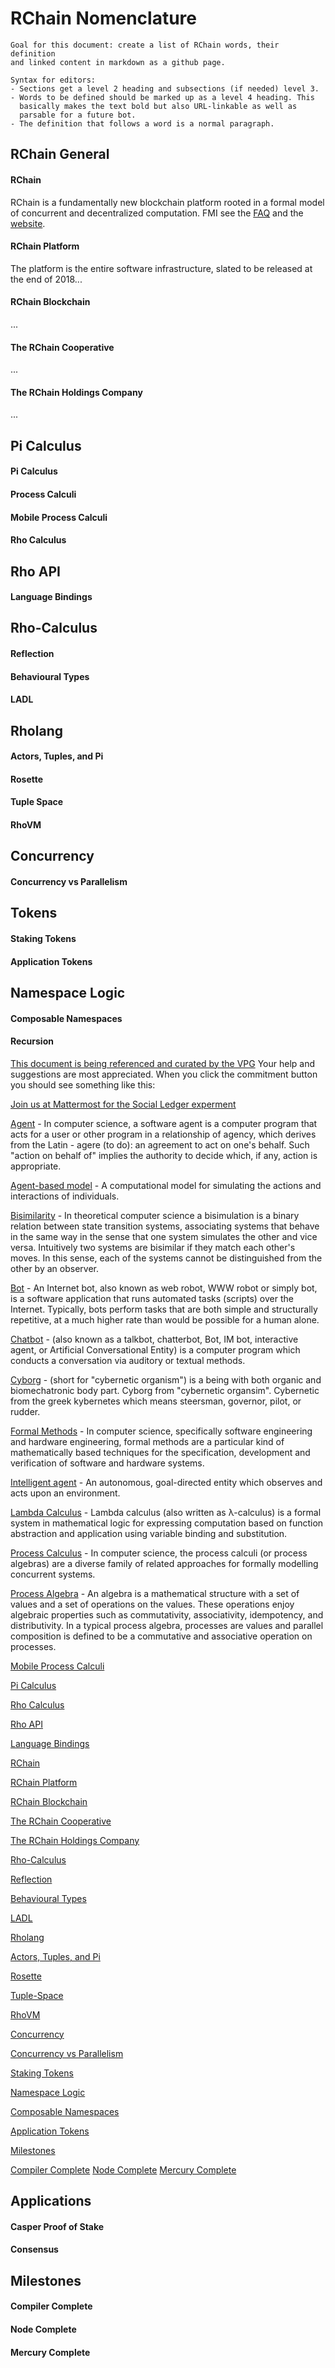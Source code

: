 # RChain Nomenclature

    Goal for this document: create a list of RChain words, their definition 
    and linked content in markdown as a github page.
    
    Syntax for editors:
    - Sections get a level 2 heading and subsections (if needed) level 3.
    - Words to be defined should be marked up as a level 4 heading. This 
      basically makes the text bold but also URL-linkable as well as 
      parsable for a future bot.
    - The definition that follows a word is a normal paragraph.

##  RChain General

#### RChain

RChain is a fundamentally new blockchain platform rooted in a formal model of concurrent and decentralized computation. FMI see the [FAQ](https://github.com/rchain/reference/blob/master/faq.md) and the [website](http://rchain.coop/).

#### RChain Platform

The platform is the entire software infrastructure, slated to be released at the end of 2018... 

#### RChain Blockchain
...
#### The RChain Cooperative
...
#### The RChain Holdings Company
...

## Pi Calculus
#### Pi Calculus
#### Process Calculi
#### Mobile Process Calculi
#### Rho Calculus

##  Rho API
#### Language Bindings

##  Rho-Calculus
#### Reflection
#### Behavioural Types
#### LADL

## Rholang
#### Actors, Tuples, and Pi
#### Rosette
#### Tuple Space

#### RhoVM

##  Concurrency
#### Concurrency vs Parallelism

##  Tokens
#### Staking Tokens
#### Application Tokens

## Namespace Logic
#### Composable Namespaces
#### Recursion

[This document is being referenced and curated by the VPG](https://chat.divvydao.net/video-team/channels/web-production-group) Your help and suggestions are most appreciated. When you click the commitment button you should see something like this:



[Join us at Mattermost for the Social Ledger experment](https://chat.divvydao.net/signup_user_complete/?id=au57xr9fxbb65bmssnpz9xsy7h)

[Agent](https://en.wikipedia.org/wiki/Agent) - In computer science, a software agent is a computer program that acts for a user or other program in a relationship of agency, which derives from the Latin - agere (to do): an agreement to act on one's behalf. Such "action on behalf of" implies the authority to decide which, if any, action is appropriate.

[Agent-based model](https://en.wikipedia.org/wiki/Agent-based_model) - A computational model for simulating the actions and interactions of individuals.

[Bisimilarity](https://en.wikipedia.org/wiki/Bisimulation) - In theoretical computer science a bisimulation is a binary relation between state transition systems, associating systems that behave in the same way in the sense that one system simulates the other and vice versa. Intuitively two systems are bisimilar if they match each other's moves. In this sense, each of the systems cannot be distinguished from the other by an observer.

[Bot](https://en.wikipedia.org/wiki/Internet_bot) - An Internet bot, also known as web robot, WWW robot or simply bot, is a software application that runs automated tasks (scripts) over the Internet. Typically, bots perform tasks that are both simple and structurally repetitive, at a much higher rate than would be possible for a human alone.

[Chatbot](https://en.wikipedia.org/wiki/Chatbot) - (also known as a talkbot, chatterbot, Bot, IM bot, interactive agent, or Artificial Conversational Entity) is a computer program which conducts a conversation via auditory or textual methods.

[Cyborg](https://en.wikipedia.org/wiki/Cyborg) - (short for "cybernetic organism") is a being with both organic and biomechatronic body part. Cyborg from "cybernetic organsim". Cybernetic from the greek kybernetes which means steersman, governor, pilot, or rudder.

[Formal Methods](https://en.wikipedia.org/wiki/Formal_methods) - In computer science, specifically software engineering and hardware engineering, formal methods are a particular kind of mathematically based techniques for the specification, development and verification of software and hardware systems.

[Intelligent agent](https://en.wikipedia.org/wiki/Intelligent_agent) -  An autonomous, goal-directed entity which observes and acts upon an environment.

[Lambda Calculus](https://en.wikipedia.org/wiki/Lambda_calculus) - Lambda calculus (also written as λ-calculus) is a formal system in mathematical logic for expressing computation based on function abstraction and application using variable binding and substitution.

[Process Calculus](https://en.wikipedia.org/wiki/Process_calculus) - In computer science, the process calculi (or process algebras) are a diverse family of related approaches for formally modelling concurrent systems.

[Process Algebra](https://en.wikipedia.org/wiki/Process_calculus) - An algebra is a mathematical structure with a set of values and a set of operations on the values. These operations enjoy algebraic properties such as commutativity, associativity, idempotency, and distributivity. In a typical process algebra, processes are values and parallel composition is defined to be a commutative and associative operation on processes.

[Mobile Process Calculi]()

[Pi Calculus]()

[Rho Calculus]()

[Rho API]()

[Language Bindings]()

[RChain]()

[RChain Platform ]()

[RChain Blockchain]()

[The RChain Cooperative]()

[The RChain Holdings Company]()

[Rho-Calculus]()

[Reflection]()

[Behavioural Types]()

[LADL]()

[Rholang]()
 
[Actors, Tuples, and Pi]()

[Rosette]()

[Tuple-Space]()

[RhoVM]()

[Concurrency]()

[Concurrency vs Parallelism]()

[Staking Tokens]()

[Namespace Logic]()

[Composable Namespaces]()

[Application Tokens]()

[Milestones]()

[Compiler Complete]()
[Node Complete]()
[Mercury Complete]()

## Applications
#### Casper Proof of Stake
#### Consensus

## Milestones
#### Compiler Complete
#### Node Complete
#### Mercury Complete
